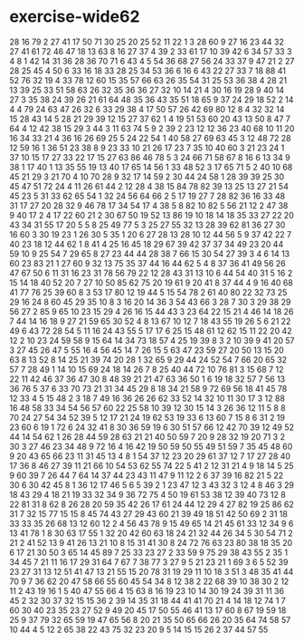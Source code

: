 # exercise-wide62
28
16
79
2
27
41
17
50
71
30
25
20
25
52
11
22
1
3
28
60
9
27
16
23
44
32
27
41
61
72
46
47
18
13
63
8
16
27
37
4
39
2
33
61
17
10
39
42
6
34
57
33
3
4
8
1
42
14
31
36
28
36
70
71
6
43
4
5
54
36
68
27
56
24
33
37
9
47
21
2
27
28
25
45
4
50
6
33
16
18
33
28
25
34
53
36
6
16
6
43
22
27
33
7
18
88
41
52
76
32
19
4
33
78
12
60
15
35
57
66
63
26
35
54
31
25
53
36
38
4
28
21
13
39
25
33
51
58
63
26
32
35
36
36
27
32
10
14
21
4
30
16
19
28
9
40
14
27
3
35
38
24
39
26
21
61
64
48
35
36
43
35
51
18
65
9
37
24
29
18
52
2
14
4
4
79
24
63
47
26
32
6
33
29
38
4
17
50
57
26
42
69
80
12
8
4
32
32
14
15
28
43
14
5
28
21
29
39
12
15
27
37
62
1
4
19
51
53
60
20
43
13
50
8
47
7
64
4
12
42
38
15
29
3
44
3
11
63
74
5
9
2
39
2
23
12
12
36
23
40
68
10
11
20
16
34
33
21
4
36
16
26
69
25
5
24
22
54
1
40
58
27
69
63
45
3
12
48
72
28
12
59
16
1
36
51
23
38
8
9
23
33
10
21
26
17
23
7
35
10
40
60
3
21
23
24
1
37
10
15
17
27
33
22
17
15
27
63
86
46
78
5
3
24
66
71
58
67
8
16
6
13
34
9
38
1
17
40
1
13
35
55
19
13
40
17
65
14
56
1
33
48
52
3
17
65
71
5
2
40
10
68
45
21
29
3
21
70
4
10
70
28
9
32
17
14
59
2
30
44
24
58
1
28
39
39
25
30
45
47
51
72
24
4
11
26
61
44
2
12
28
4
38
15
84
78
82
39
13
25
13
27
21
54
45
23
5
31
33
62
65
54
1
32
24
56
64
66
2
5
17
19
27
7
28
82
36
16
33
48
31
17
27
20
28
32
9
46
78
17
34
54
17
4
38
5
8
82
10
82
5
56
21
12
2
47
38
9
40
17
2
4
17
22
60
21
2
30
67
50
19
52
13
86
19
10
18
14
18
35
33
27
22
20
43
34
31
55
17
20
5
5
8
25
49
77
5
3
25
27
55
32
13
28
39
62
81
36
27
30
16
60
3
30
19
23
1
26
30
5
35
1
20
6
27
28
13
28
10
12
44
56
5
9
37
42
22
7
40
23
18
12
44
62
1
8
41
4
25
16
45
18
29
67
39
42
37
37
34
49
23
20
44
59
10
9
25
54
7
29
65
8
27
23
44
44
28
38
7
66
15
30
54
27
39
3
4
6
14
13
60
23
83
21
1
27
60
9
32
13
75
35
37
44
16
44
62
5
4
8
37
36
41
49
56
26
47
67
50
6
11
31
16
23
31
78
56
79
22
12
28
43
31
13
10
6
44
54
40
31
5
16
2
15
14
18
40
52
20
7
27
10
50
85
62
75
20
19
61
9
20
41
8
37
44
4
9
16
40
68
41
77
76
25
39
60
8
3
53
17
80
12
19
44
5
15
54
78
2
61
40
80
22
32
73
25
29
16
24
8
60
45
29
35
10
8
3
16
20
14
36
3
54
43
66
3
28
7
30
3
29
38
29
56
27
2
85
9
65
10
23
15
29
4
26
16
15
44
43
3
23
64
22
15
21
4
46
14
18
26
7
44
14
16
18
9
27
21
59
65
30
52
4
8
13
67
10
12
7
18
43
55
19
26
5
6
21
22
49
6
43
72
28
54
5
11
16
24
43
55
5
17
17
6
25
15
48
61
12
62
15
11
22
20
42
12
2
10
23
24
59
58
9
15
64
14
34
73
18
57
4
25
19
39
8
3
2
10
39
9
41
20
57
3
27
45
26
47
5
55
16
4
56
45
14
7
26
15
5
63
47
23
59
27
20
50
13
15
20
63
8
13
52
8
14
25
21
39
74
20
28
1
32
65
9
29
44
24
52
54
7
66
20
65
32
57
7
28
49
1
14
10
15
69
24
18
14
26
7
8
25
40
44
72
10
76
81
3
15
68
7
12
22
11
42
46
37
36
47
30
8
48
39
21
21
47
63
36
50
1
6
19
18
32
57
7
56
13
36
76
5
37
6
33
70
73
21
31
34
45
29
8
18
34
21
58
9
72
69
56
18
41
45
78
12
33
4
5
15
48
2
3
18
7
49
16
36
26
26
62
33
52
14
32
10
11
30
17
3
12
88
16
48
58
33
34
54
56
57
60
22
25
58
10
39
12
30
15
14
3
26
36
12
11
5
8
8
70
24
27
54
34
52
39
5
12
17
21
24
19
62
53
19
33
6
13
60
7
15
8
6
31
2
19
23
60
6
19
1
72
6
24
32
41
8
30
36
59
19
6
30
51
57
66
12
42
70
39
12
49
52
44
14
54
62
1
26
28
44
59
28
63
21
21
40
50
59
7
20
9
28
32
19
20
71
3
2
30
3
27
46
23
34
48
9
72
16
4
16
42
19
50
59
50
55
49
51
59
7
35
45
48
60
9
20
43
65
66
23
11
31
45
13
4
8
1
54
37
12
23
20
29
61
37
12
7
17
27
28
40
17
36
8
46
27
39
11
21
66
10
54
53
62
55
74
22
5
41
2
12
31
21
4
9
18
14
5
25
9
60
39
7
26
44
7
64
14
37
44
23
43
11
47
9
11
12
2
6
37
39
16
82
21
5
22
30
6
30
42
45
8
1
36
12
17
46
5
6
5
39
2
1
23
47
12
3
43
32
3
12
4
8
46
3
29
18
43
29
4
18
21
19
33
32
34
9
36
72
75
4
50
19
61
53
38
12
39
40
73
12
8
22
81
31
8
62
8
26
28
20
59
35
42
26
17
61
24
44
12
29
4
27
82
19
25
86
62
31
7
32
15
77
15
15
8
45
74
43
27
29
43
60
21
39
49
18
51
42
50
69
2
31
18
33
33
35
26
68
13
12
60
12
2
4
56
43
78
9
15
49
65
14
21
45
61
33
12
34
9
6
13
41
78
1
8
30
63
17
55
1
32
20
42
60
63
18
24
21
32
44
26
34
5
30
54
71
2
21
2
41
52
13
9
41
26
13
21
10
8
15
31
41
30
8
24
72
76
63
23
80
38
18
35
20
6
17
21
30
50
3
65
14
45
89
7
25
33
23
27
2
33
59
9
75
29
38
43
55
2
35
1
34
45
7
21
11
16
17
29
31
64
7
67
7
38
77
3
27
9
5
21
23
21
1
69
3
6
5
52
39
23
27
31
13
12
51
41
47
13
21
55
15
20
78
31
19
29
11
10
18
3
51
3
48
35
41
44
70
9
7
36
62
20
47
58
66
55
60
45
54
34
8
12
38
2
22
68
39
10
38
30
2
12
11
2
43
19
16
1
5
40
47
55
66
4
15
63
8
16
19
23
10
14
30
19
24
39
31
11
36
45
2
32
30
37
32
15
15
36
2
39
14
35
31
18
44
41
41
70
21
4
14
18
12
74
1
7
60
30
40
23
35
23
27
52
9
49
20
45
17
50
55
46
41
13
17
60
8
67
19
59
18
25
9
37
79
32
65
59
19
47
65
56
8
20
21
35
50
65
66
26
20
35
64
74
58
57
10
44
4
5
12
2
65
38
22
43
75
32
23
20
9
5
14
15
15
26
2
37
44
57
55
